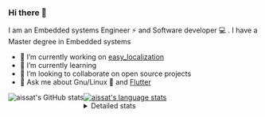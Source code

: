 ### Hi there 👋

I am an Embedded systems Engineer ⚡️ and Software developer 💻 . I have a Master degree in Embedded systems
- 🔭 I’m currently working on [easy_localization](https://pub.dev/packages/easy_localization)
- 🌱 I’m currently learning 
- 👯 I’m looking to collaborate on open source projects
- 💬 Ask me about  Gnu/Linux 🐧 and [Flutter](https://flutter.dev) 

<a href="https://profile-summary-for-github.com/user/aissat">
  <img align="left" height="170px" src="https://github-readme-stats.vercel.app/api?username=aissat&show_icons=true&line_height=27&count_private=true&include_all_commits=true" alt="aissat's GitHub stats"/>
  <img src="https://github-readme-stats.vercel.app/api/top-langs/?username=aissat&hide_langs_below=5&layout=compact" alt="aissat's language stats"/>
</a>

<details>
<summary>Detailed stats</summary>
 

### 🧐 Waka Stats

<!--START_SECTION:waka-->
![Code Time](http://img.shields.io/badge/Code%20Time-5%2C290%20hrs%2023%20mins-blue)

![Profile Views](http://img.shields.io/badge/Profile%20Views-0-blue)

![Lines of code](https://img.shields.io/badge/From%20Hello%20World%20I%27ve%20Written-2.0%20million%20lines%20of%20code-blue)

**🐱 My GitHub Data** 

> 📦 120.2 kB Used in GitHub's Storage 
 > 
> 🏆 41 Contributions in the Year 2023
 > 
> 💼 Opted to Hire
 > 
> 📜 165 Public Repositories 
 > 
> 🔑 25 Private Repositories 
 > 
**I'm a Night 🦉** 

```text
🌞 Morning                428 commits         ██░░░░░░░░░░░░░░░░░░░░░░░   07.75 % 
🌆 Daytime                832 commits         ████░░░░░░░░░░░░░░░░░░░░░   15.07 % 
🌃 Evening                2362 commits        ███████████░░░░░░░░░░░░░░   42.79 % 
🌙 Night                  1898 commits        █████████░░░░░░░░░░░░░░░░   34.38 % 
```
📅 **I'm Most Productive on Thursday** 

```text
Monday                   513 commits         ██░░░░░░░░░░░░░░░░░░░░░░░   09.29 % 
Tuesday                  887 commits         ████░░░░░░░░░░░░░░░░░░░░░   16.07 % 
Wednesday                668 commits         ███░░░░░░░░░░░░░░░░░░░░░░   12.10 % 
Thursday                 1020 commits        █████░░░░░░░░░░░░░░░░░░░░   18.48 % 
Friday                   958 commits         ████░░░░░░░░░░░░░░░░░░░░░   17.36 % 
Saturday                 892 commits         ████░░░░░░░░░░░░░░░░░░░░░   16.16 % 
Sunday                   582 commits         ███░░░░░░░░░░░░░░░░░░░░░░   10.54 % 
```


📊 **This Week I Spent My Time On** 

```text
🕑︎ Time Zone: Africa/Algiers

💬 Programming Languages: 
Dart                     8 hrs 12 mins       █████████████████░░░░░░░░   67.93 % 
YAML                     3 hrs 30 mins       ███████░░░░░░░░░░░░░░░░░░   29.00 % 
JSON                     18 mins             █░░░░░░░░░░░░░░░░░░░░░░░░   02.59 % 
Groovy                   2 mins              ░░░░░░░░░░░░░░░░░░░░░░░░░   00.40 % 
ActionScript 3           0 secs              ░░░░░░░░░░░░░░░░░░░░░░░░░   00.03 % 

🔥 Editors: 
VS Code                  12 hrs 4 mins       █████████████████████████   100.00 % 

💻 Operating System: 
Linux                    12 hrs 4 mins       █████████████████████████   100.00 % 
```

**I Mostly Code in Dart** 

```text
Dart                     28 repos            ████████░░░░░░░░░░░░░░░░░   31.46 % 
PHP                      7 repos             ██░░░░░░░░░░░░░░░░░░░░░░░   07.87 % 
C++                      7 repos             ██░░░░░░░░░░░░░░░░░░░░░░░   07.87 % 
CSS                      3 repos             █░░░░░░░░░░░░░░░░░░░░░░░░   03.37 % 
Dockerfile               3 repos             █░░░░░░░░░░░░░░░░░░░░░░░░   03.37 % 
```



**Timeline**

![Lines of Code chart](https://raw.githubusercontent.com/aissat/aissat/master/assets/bar_graph.png)


 Last Updated on 31/08/2023 00:55:03 UTC
<!--END_SECTION:waka-->

</details>
